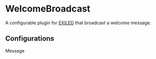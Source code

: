 # WelcomeBroadcast
A configurable plugin for [EXILED](https://github.com/galaxy119/EXILED) that broadcast a welcome message.

## Configurations

Message
